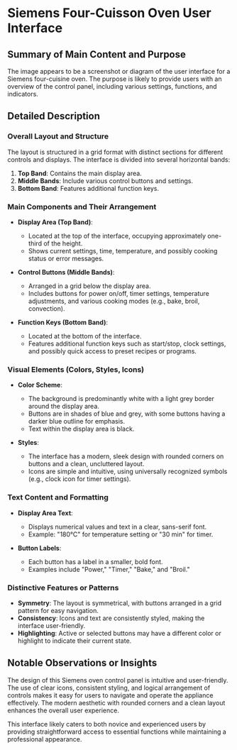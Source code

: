 # Siemens Four-Cuisson Oven User Interface

## Summary of Main Content and Purpose
The image appears to be a screenshot or diagram of the user interface for a Siemens four-cuisine oven. The purpose is likely to provide users with an overview of the control panel, including various settings, functions, and indicators.

## Detailed Description

### Overall Layout and Structure
The layout is structured in a grid format with distinct sections for different controls and displays. The interface is divided into several horizontal bands:
1. **Top Band**: Contains the main display area.
2. **Middle Bands**: Include various control buttons and settings.
3. **Bottom Band**: Features additional function keys.

### Main Components and Their Arrangement
- **Display Area (Top Band)**:
  - Located at the top of the interface, occupying approximately one-third of the height.
  - Shows current settings, time, temperature, and possibly cooking status or error messages.

- **Control Buttons (Middle Bands)**:
  - Arranged in a grid below the display area.
  - Includes buttons for power on/off, timer settings, temperature adjustments, and various cooking modes (e.g., bake, broil, convection).

- **Function Keys (Bottom Band)**:
  - Located at the bottom of the interface.
  - Features additional function keys such as start/stop, clock settings, and possibly quick access to preset recipes or programs.

### Visual Elements (Colors, Styles, Icons)
- **Color Scheme**:
  - The background is predominantly white with a light grey border around the display area.
  - Buttons are in shades of blue and grey, with some buttons having a darker blue outline for emphasis.
  - Text within the display area is black.

- **Styles**:
  - The interface has a modern, sleek design with rounded corners on buttons and a clean, uncluttered layout.
  - Icons are simple and intuitive, using universally recognized symbols (e.g., clock icon for timer settings).

### Text Content and Formatting
- **Display Area Text**:
  - Displays numerical values and text in a clear, sans-serif font.
  - Example: "180°C" for temperature setting or "30 min" for timer.

- **Button Labels**:
  - Each button has a label in a smaller, bold font.
  - Examples include "Power," "Timer," "Bake," and "Broil."

### Distinctive Features or Patterns
- **Symmetry**: The layout is symmetrical, with buttons arranged in a grid pattern for easy navigation.
- **Consistency**: Icons and text are consistently styled, making the interface user-friendly.
- **Highlighting**: Active or selected buttons may have a different color or highlight to indicate their current state.

## Notable Observations or Insights
The design of this Siemens oven control panel is intuitive and user-friendly. The use of clear icons, consistent styling, and logical arrangement of controls makes it easy for users to navigate and operate the appliance effectively. The modern aesthetic with rounded corners and a clean layout enhances the overall user experience.

This interface likely caters to both novice and experienced users by providing straightforward access to essential functions while maintaining a professional appearance.